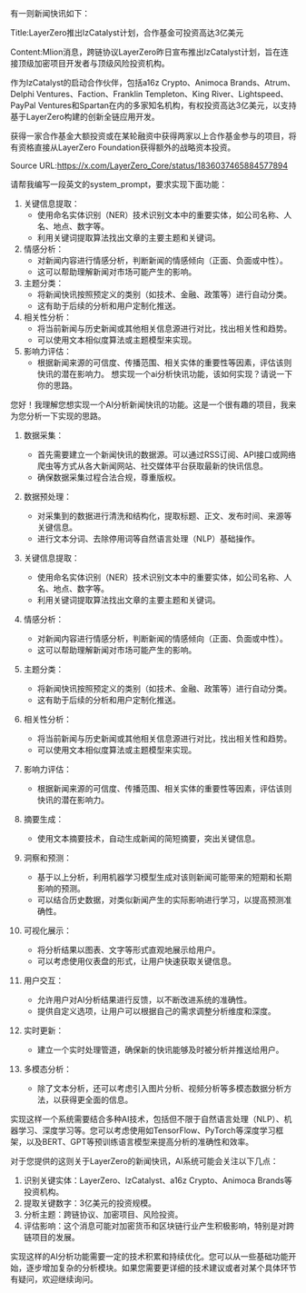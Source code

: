有一则新闻快讯如下：

Title:LayerZero推出lzCatalyst计划，合作基金可投资高达3亿美元

Content:Mlion消息，跨链协议LayerZero昨日宣布推出lzCatalyst计划，旨在连接顶级加密项目开发者与顶级风险投资机构。

作为lzCatalyst的启动合作伙伴，包括a16z Crypto、Animoca Brands、Atrum、Delphi Ventures、Faction、Franklin Templeton、King River、Lightspeed、PayPal Ventures和Spartan在内的多家知名机构，有权投资高达3亿美元，以支持基于LayerZero构建的创新全链应用开发。

获得一家合作基金大额投资或在某轮融资中获得两家以上合作基金参与的项目，将有资格直接从LayerZero Foundation获得额外的战略资本投资。

Source URL:https://x.com/LayerZero_Core/status/1836037465884577894

请帮我编写一段英文的system_prompt，要求实现下面功能：
1. 关键信息提取：
   - 使用命名实体识别（NER）技术识别文本中的重要实体，如公司名称、人名、地点、数字等。
   - 利用关键词提取算法找出文章的主要主题和关键词。
2. 情感分析：
   - 对新闻内容进行情感分析，判断新闻的情感倾向（正面、负面或中性）。
   - 这可以帮助理解新闻对市场可能产生的影响。
3. 主题分类：
   - 将新闻快讯按照预定义的类别（如技术、金融、政策等）进行自动分类。
   - 这有助于后续的分析和用户定制化推送。
4. 相关性分析：
   - 将当前新闻与历史新闻或其他相关信息源进行对比，找出相关性和趋势。
   - 可以使用文本相似度算法或主题模型来实现。
5. 影响力评估：
   - 根据新闻来源的可信度、传播范围、相关实体的重要性等因素，评估该则快讯的潜在影响力。
想实现一个ai分析快讯功能，该如何实现？请说一下你的思路。

您好！我理解您想实现一个AI分析新闻快讯的功能。这是一个很有趣的项目，我来为您分析一下实现的思路。



1. 数据采集：
   - 首先需要建立一个新闻快讯的数据源。可以通过RSS订阅、API接口或网络爬虫等方式从各大新闻网站、社交媒体平台获取最新的快讯信息。
   - 确保数据采集过程合法合规，尊重版权。

2. 数据预处理：
   - 对采集到的数据进行清洗和结构化，提取标题、正文、发布时间、来源等关键信息。
   - 进行文本分词、去除停用词等自然语言处理（NLP）基础操作。

3. 关键信息提取：
   - 使用命名实体识别（NER）技术识别文本中的重要实体，如公司名称、人名、地点、数字等。
   - 利用关键词提取算法找出文章的主要主题和关键词。

4. 情感分析：
   - 对新闻内容进行情感分析，判断新闻的情感倾向（正面、负面或中性）。
   - 这可以帮助理解新闻对市场可能产生的影响。

5. 主题分类：
   - 将新闻快讯按照预定义的类别（如技术、金融、政策等）进行自动分类。
   - 这有助于后续的分析和用户定制化推送。

6. 相关性分析：
   - 将当前新闻与历史新闻或其他相关信息源进行对比，找出相关性和趋势。
   - 可以使用文本相似度算法或主题模型来实现。

7. 影响力评估：
   - 根据新闻来源的可信度、传播范围、相关实体的重要性等因素，评估该则快讯的潜在影响力。

8. 摘要生成：
   - 使用文本摘要技术，自动生成新闻的简短摘要，突出关键信息。

9. 洞察和预测：
   - 基于以上分析，利用机器学习模型生成对该则新闻可能带来的短期和长期影响的预测。
   - 可以结合历史数据，对类似新闻产生的实际影响进行学习，以提高预测准确性。

10. 可视化展示：
    - 将分析结果以图表、文字等形式直观地展示给用户。
    - 可以考虑使用仪表盘的形式，让用户快速获取关键信息。

11. 用户交互：
    - 允许用户对AI分析结果进行反馈，以不断改进系统的准确性。
    - 提供自定义选项，让用户可以根据自己的需求调整分析维度和深度。

12. 实时更新：
    - 建立一个实时处理管道，确保新的快讯能够及时被分析并推送给用户。

13. 多模态分析：
    - 除了文本分析，还可以考虑引入图片分析、视频分析等多模态数据分析方法，以获得更全面的信息。

实现这样一个系统需要结合多种AI技术，包括但不限于自然语言处理（NLP）、机器学习、深度学习等。您可以考虑使用如TensorFlow、PyTorch等深度学习框架，以及BERT、GPT等预训练语言模型来提高分析的准确性和效率。

对于您提供的这则关于LayerZero的新闻快讯，AI系统可能会关注以下几点：

1. 识别关键实体：LayerZero、lzCatalyst、a16z Crypto、Animoca Brands等投资机构。
2. 提取关键数字：3亿美元的投资规模。
3. 分析主题：跨链协议、加密项目、风险投资。
4. 评估影响：这个消息可能对加密货币和区块链行业产生积极影响，特别是对跨链项目的发展。

实现这样的AI分析功能需要一定的技术积累和持续优化。您可以从一些基础功能开始，逐步增加复杂的分析模块。如果您需要更详细的技术建议或者对某个具体环节有疑问，欢迎继续询问。